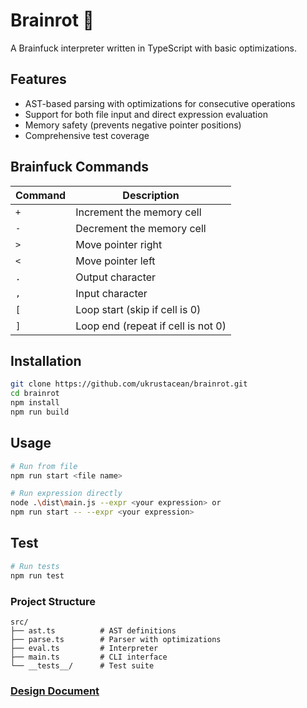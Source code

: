 # Brainrot 🧠

A Brainfuck interpreter written in TypeScript with basic optimizations.

## Features

- AST-based parsing with optimizations for consecutive operations
- Support for both file input and direct expression evaluation
- Memory safety (prevents negative pointer positions)
- Comprehensive test coverage

## Brainfuck Commands

| Command | Description |
|---------|-------------|
| `+` | Increment the memory cell |
| `-` | Decrement the memory cell |
| `>` | Move pointer right |
| `<` | Move pointer left |
| `.` | Output character |
| `,` | Input character |
| `[` | Loop start (skip if cell is 0) |
| `]` | Loop end (repeat if cell is not 0) |

## Installation

```bash
git clone https://github.com/ukrustacean/brainrot.git
cd brainrot
npm install
npm run build
```

## Usage

```bash
# Run from file
npm run start <file name>

# Run expression directly
node .\dist\main.js --expr <your expression> or
npm run start -- --expr <your expression>
```

## Test

```bash
# Run tests
npm run test
```

### Project Structure
```
src/
├── ast.ts          # AST definitions
├── parse.ts        # Parser with optimizations
├── eval.ts         # Interpreter
├── main.ts         # CLI interface
└── __tests__/      # Test suite
```

### [Design Document](https://docs.google.com/document/d/1F1H9qMRyrWmAN-cJgpqhQdmmbIxH-3ZjbyWo4Fop7mw/edit?tab=t.0#heading=h.u6b6uyq9xf30)

